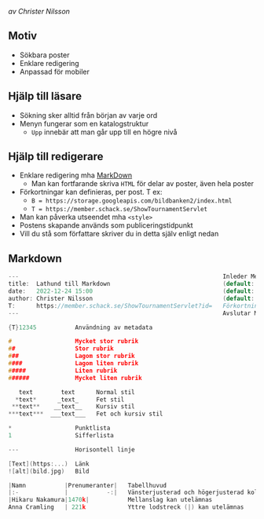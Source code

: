 _av Christer Nilsson_

## Motiv

* Sökbara poster
* Enklare redigering
* Anpassad för mobiler

## Hjälp till läsare

* Sökning sker alltid från början av varje ord
* Menyn fungerar som en katalogstruktur
	* `Upp` innebär att man går upp till en högre nivå

## Hjälp till redigerare

* Enklare redigering mha [MarkDown](https://mdsvex.com/playground)
	* Man kan fortfarande skriva `HTML` för delar av poster, även hela poster
* Förkortningar kan definieras, per post. T ex:
	* `B = https://storage.googleapis.com/bildbanken2/index.html`
	* `T = https://member.schack.se/ShowTournamentServlet`
* Man kan påverka utseendet mha `<style>`
* Postens skapande används som publiceringstidpunkt
* Vill du stå som författare skriver du in detta själv enligt nedan

## Markdown

```c
---                                                          Inleder Metadata. Måste stå först i .md-filen
title:  Lathund till Markdown                                (default: filens namn minus extension)
date:   2022-12-24 15:00                                     (default: filens skapandedatum)
author: Christer Nilsson                                     (default: författare okänd)
T:      https://member.schack.se/ShowTournamentServlet?id=   Förkortning
---                                                          Avslutar Metadata. Metadata-sektionen visas inte.

{T}12345           Användning av metadata

#                  Mycket stor rubrik
##                 Stor rubrik
###                Lagom stor rubrik
####               Lagom liten rubrik
#####              Liten rubrik
######             Mycket liten rubrik

   text        text      Normal stil
  *text*      _text_     Fet stil
 **text**    __text__    Kursiv stil
***text***  ___text___   Fet och kursiv stil

*                  Punktlista
1                  Sifferlista

---                Horisontell linje

[Text](https:...)  Länk
![alt](bild.jpg)   Bild

|Namn           |Prenumeranter|   Tabellhuvud
|:-             |           -:|   Vänsterjusterad och högerjusterad kolumn
|Hikaru Nakamura|1470k|           Mellanslag kan utelämnas
Anna Cramling   | 221k            Yttre lodstreck (|) kan utelämnas
```